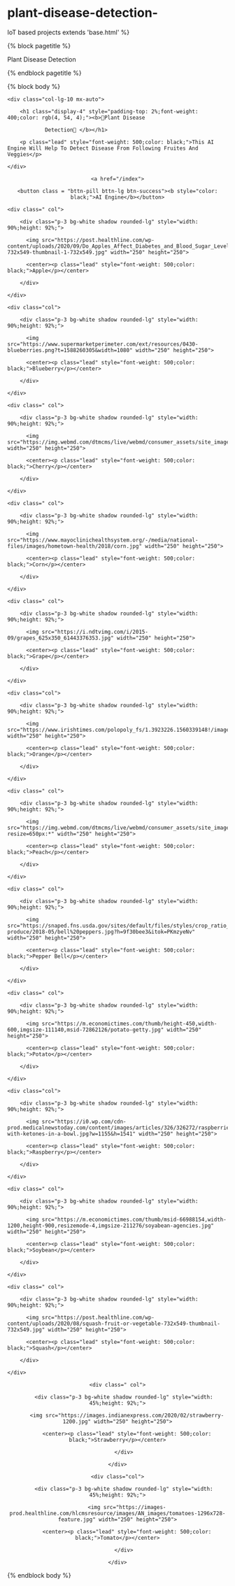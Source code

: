 # plant-disease-detection-
IoT based projects 
extends 'base.html' %}

{% block pagetitle %}

Plant Disease Detection

{% endblock pagetitle %}

{% block body %}

<style>

  body{

    overflow-x: hidden;

  }

  @media only screen and (max-width: 830px) {

    .laptop{

      display: none;

    }

  }

  @media (min-width:830px) and (max-width: 1536px){

    .mobile{

      display: none;

    }

  }

</style>

<div class='mobile p-5'>

  <div class="row mb-5 text-center text-white">

    <div class="col-lg-10 mx-auto">

      <h1 class="display-4" style="padding-top: 2%;font-weight: 400;color:red;"><b>Note✍🏻</b></h1>

      <p class="lead" style="font-weight: 500;color: black;">Please🙏 Open This Site On Laptop/PC 💻 Screen Only</p>

      <p class="lead" style="font-weight: 500;color: black;">Thank You 🤝</p>    

    </div>

</div>

</div>

<div class="row mb-5 text-center text-white laptop">

    <div class="col-lg-10 mx-auto">

        <h1 class="display-4" style="padding-top: 2%;font-weight: 400;color: rgb(4, 54, 4);"><b>🍁Plant Disease

                Detection🍁 </b></h1>

        <p class="lead" style="font-weight: 500;color: black;">This AI Engine Will Help To Detect Disease From Following Fruites And Veggies</p>

    </div>

</div>

<center class="laptop">

    <a href="/index">

    <button class = "bttn-pill bttn-lg btn-success"><b style="color: black;">AI Engine</b></button>

</a>

</center>

<div class="row p-5 laptop">

    <div class=" col">

        <div class="p-3 bg-white shadow rounded-lg" style="width: 90%;height: 92%;">

          <img src="https://post.healthline.com/wp-content/uploads/2020/09/Do_Apples_Affect_Diabetes_and_Blood_Sugar_Levels-732x549-thumbnail-1-732x549.jpg" width="250" height="250">

          <center><p class="lead" style="font-weight: 500;color: black;">Apple</p></center>

        </div>

    </div>

    <div class="col">

        <div class="p-3 bg-white shadow rounded-lg" style="width: 90%;height: 92%;">

          <img src="https://www.supermarketperimeter.com/ext/resources/0430-blueberries.png?t=1588260305&width=1080" width="250" height="250">

          <center><p class="lead" style="font-weight: 500;color: black;">Blueberry</p></center>

        </div>

    </div>

    <div class=" col">

        <div class="p-3 bg-white shadow rounded-lg" style="width: 90%;height: 92%;">

          <img src="https://img.webmd.com/dtmcms/live/webmd/consumer_assets/site_images/article_thumbnails/slideshows/health_benefits_of_cherries_slideshow/1800x1200_health_benefits_of_cherries_slideshow.jpg" width="250" height="250">

          <center><p class="lead" style="font-weight: 500;color: black;">Cherry</p></center>

        </div>

    </div>

    <div class=" col">

        <div class="p-3 bg-white shadow rounded-lg" style="width: 90%;height: 92%;">

          <img src="https://www.mayoclinichealthsystem.org/-/media/national-files/images/hometown-health/2018/corn.jpg" width="250" height="250">

          <center><p class="lead" style="font-weight: 500;color: black;">Corn</p></center>

        </div>

    </div>

</div>

<div class="row p-5 laptop">

    <div class=" col">

        <div class="p-3 bg-white shadow rounded-lg" style="width: 90%;height: 92%;">

          <img src="https://i.ndtvimg.com/i/2015-09/grapes_625x350_61443376353.jpg" width="250" height="250">

          <center><p class="lead" style="font-weight: 500;color: black;">Grape</p></center>

        </div>

    </div>

    <div class="col">

        <div class="p-3 bg-white shadow rounded-lg" style="width: 90%;height: 92%;">

          <img src="https://www.irishtimes.com/polopoly_fs/1.3923226.1560339148!/image/image.jpg_gen/derivatives/ratio_1x1_w1200/image.jpg" width="250" height="250">

          <center><p class="lead" style="font-weight: 500;color: black;">Orange</p></center>

        </div>

    </div>

    <div class=" col">

        <div class="p-3 bg-white shadow rounded-lg" style="width: 90%;height: 92%;">

          <img src="https://img.webmd.com/dtmcms/live/webmd/consumer_assets/site_images/articles/health_tools/the_health_benefits_of_peaches_slideshow/thinkstock_rf_peaches.jpg?resize=650px:*" width="250" height="250">

          <center><p class="lead" style="font-weight: 500;color: black;">Peach</p></center>

        </div>

    </div>

    <div class=" col">

        <div class="p-3 bg-white shadow rounded-lg" style="width: 90%;height: 92%;">

          <img src="https://snaped.fns.usda.gov/sites/default/files/styles/crop_ratio_7_5/public/seasonal-produce/2018-05/bell%20peppers.jpg?h=9f30bee3&itok=PKmzyeNv" width="250" height="250">

          <center><p class="lead" style="font-weight: 500;color: black;">Pepper Bell</p></center>

        </div>

    </div>

</div>

<div class="row p-5 laptop">

    <div class=" col">

        <div class="p-3 bg-white shadow rounded-lg" style="width: 90%;height: 92%;">

          <img src="https://m.economictimes.com/thumb/height-450,width-600,imgsize-111140,msid-72862126/potato-getty.jpg" width="250" height="250">

          <center><p class="lead" style="font-weight: 500;color: black;">Potato</p></center>

        </div>

    </div>

    <div class="col">

        <div class="p-3 bg-white shadow rounded-lg" style="width: 90%;height: 92%;">

          <img src="https://i0.wp.com/cdn-prod.medicalnewstoday.com/content/images/articles/326/326272/raspberries-with-ketones-in-a-bowl.jpg?w=1155&h=1541" width="250" height="250">

          <center><p class="lead" style="font-weight: 500;color: black;">Raspberry</p></center>

        </div>

    </div>

    <div class=" col">

        <div class="p-3 bg-white shadow rounded-lg" style="width: 90%;height: 92%;">

          <img src="https://m.economictimes.com/thumb/msid-66988154,width-1200,height-900,resizemode-4,imgsize-211276/soyabean-agencies.jpg" width="250" height="250">

          <center><p class="lead" style="font-weight: 500;color: black;">Soybean</p></center>

        </div>

    </div>

    <div class=" col">

        <div class="p-3 bg-white shadow rounded-lg" style="width: 90%;height: 92%;">

          <img src="https://post.healthline.com/wp-content/uploads/2020/08/squash-fruit-or-vegetable-732x549-thumbnail-732x549.jpg" width="250" height="250">

          <center><p class="lead" style="font-weight: 500;color: black;">Squash</p></center>

        </div>

    </div>

</div>

<center class="laptop">

<div class="row p-5">

    <div class=" col">

        <div class="p-3 bg-white shadow rounded-lg" style="width: 45%;height: 92%;">

          <img src="https://images.indianexpress.com/2020/02/strawberry-1200.jpg" width="250" height="250">

          <center><p class="lead" style="font-weight: 500;color: black;">Strawberry</p></center>

        </div>

    </div>

    <div class="col">

        <div class="p-3 bg-white shadow rounded-lg" style="width: 45%;height: 92%;">

          <img src="https://images-prod.healthline.com/hlcmsresource/images/AN_images/tomatoes-1296x728-feature.jpg" width="250" height="250">

          <center><p class="lead" style="font-weight: 500;color: black;">Tomato</p></center>

        </div>

    </div>

</div>

</center>

{% endblock body %}
